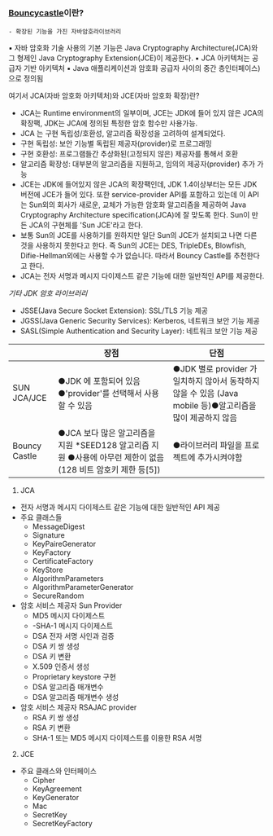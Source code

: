 ### [Bouncycastle](https://www.bouncycastle.org/)이란?
	- 확장된 기능을 가진 자바암호라이브러리

▪ 자바 암호화 기술 사용의 기본 기능은 Java Cryptography Architecture(JCA)와 그 형제인  Java Cryptography Extension(JCE)이 제공한다.
▪ JCA 아키텍처는 공급자 기반 아키텍처
▪ Java 애플리케이션과 암호화 공급자 사이의 중간 층인터페이스)으로 정의됨

여기서 JCA(자바 암호화 아키텍처)와 JCE(자바 암호화 확장)란?
- JCA는 Runtime environment의 일부이며, JCE는 JDK에 들어 있지 않은 JCA의 확장팩, JDK는 JCA에 정의된 특정한 암호 함수만 사용가능.
- JCA 는 구현 독립성/호환성, 알고리즘 확장성을 고려하여 설계되었다.
 - 구현 독립성: 보안 기능별 독립된 제공자(provider)로 프로그래밍
 - 구현 호환성: 프로그램들간 추상화된(고정되지 않은) 제공자를 통해서 호환
 - 알고리즘 확장성: 대부분의 알고리즘을 지원하고, 임의의 제공자(provider) 추가 가능
- JCE는 JDK에 들어있지 않은 JCA의 확장팩인데, JDK 1.4이상부터는 모든 JDK 버전에 JCE가 들어 있다. 또한 service-provider API를 포함하고 있는데 이 API는 Sun외의 회사가 새로운, 교체가 가능한 암호화 알고리즘을 제공하여 Java Cryptography Architecture specification(JCA)에 잘 맞도록 한다. Sun이 만든 JCA의 구현체를 'Sun JCE'라고 한다.
- 보통 Sun의 JCE를 사용하기를 원하지만 일단 Sun의 JCE가 설치되고 나면 다른 것을 사용하지 못한다고 한다. 즉 Sun의 JCE는 DES, TripleDEs, Blowfish, Difie-Hellman외에는 사용할 수가 없습니다. 따라서 Bouncy Castle를 추천한다고 한다.
- JCA는 전자 서명과 메시지 다이제스트 같은 기능에 대한 일반적인 API를 제공한다.

*기타 JDK 암호 라이브러리*
- JSSE(Java Secure Socket Extension): SSL/TLS 기능 제공
- JGSS(Java Generic Security Services): Kerberos, 네트워크 보안 기능 제공
- SASL(Simple Authentication and Security Layer): 네트워크 보안 기능 제공

||장점|단점|
|---|---|---|
|SUN JCA/JCE|●JDK 에 포함되어 있음 ●'provider'를 선택해서 사용할 수 있음|●JDK 별로 provider 가 일치하지 않아서 동작하지 않을 수 있음 (Java mobile 등)●알고리즘을 많이 제공하지 않음 |
|Bouncy Castle|●JCA 보다 많은 알고리즘을 지원 *SEED128 알고리즘 지원 ●사용에 아무런 제한이 없음(128 비트 암호키 제한 등[5])|●라이브러리 파일을 프로젝트에 추가시켜야함 |

1. JCA
- 전자 서명과 메시지 다이제스트 같은 기능에 대한 일반적인 API 제공
- 주요 클래스들
	- MessageDigest
	- Signature
	- KeyPaireGenerator
	- KeyFactory
	- CertificateFactory
	- KeyStore
	- AlgorithmParameters
	- AlgorithmParameterGenerator
	- SecureRandom
- 암호 서비스 제공자 Sun Provider
	- MD5 메시지 다이제스트
	- -SHA-1 메시지 다이제스트
	- DSA 전자 서명 사인과 검증
	- DSA 키 쌍 생성
	- DSA 키 변환
	- X.509 인증서 생성
	- Proprietary keystore 구현
	- DSA 알고리즘 매개변수
	- DSA 알고리즘 매개변수 생성
- 암호 서비스 제공자 RSAJAC provider
	- RSA 키 쌍 생성
	- RSA 키 변환
	- SHA-1 또는 MD5 메시지 다이제스트를 이용한 RSA 서명

2. JCE
- 주요 클래스와 인터페이스
	-  Cipher
	-  KeyAgreement
	-  KeyGenerator
	-  Mac
	-  SecretKey
	-  SecretKeyFactory